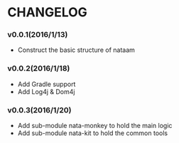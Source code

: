# CHANGELOG

### v0.0.1(2016/1/13)
- Construct the basic structure of nataam

### v0.0.2(2016/1/18)
- Add Gradle support
- Add Log4j & Dom4j

### v0.0.3(2016/1/20)
- Add sub-module nata-monkey to hold the main logic
- Add sub-module nata-kit to hold the common tools